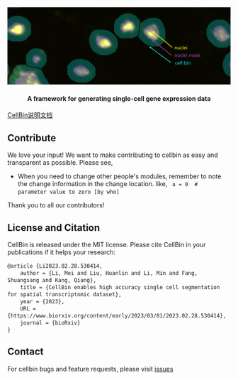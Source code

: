 <div align="center">
  <img src="docs/images/cellbin.png"><br/>
  <h4 align="center">
    A framework for generating single-cell gene expression data
  </h4>
</div>

[CellBin说明文档](docs/md/CellBin_1.0/CellBin解决方案技术说明.md)


## <div align="left">Contribute</div>
We love your input! We want to make contributing to cellbin as easy and transparent as possible. Please see,
- When you need to change other people's modules, remember to note the change information in the change location. like,
``` a = 0  #  parameter value to zero [by who]```

Thank you to all our contributors!

## License and Citation <br>
CellBin is released under the MIT license. Please cite CellBin in your publications if it helps your research: <br>
```text
@article {Li2023.02.28.530414,
	author = {Li, Mei and Liu, Huanlin and Li, Min and Fang, Shuangsang and Kang, Qiang},
	title = {CellBin enables high accuracy single cell segmentation for spatial transcriptomic dataset},
	year = {2023},
	URL = {https://www.biorxiv.org/content/early/2023/03/01/2023.02.28.530414},
	journal = {bioRxiv}
}
```

## <div align="left">Contact</div>

For cellbin bugs and feature requests, please visit [issues](https://github.com/STOmics/CellBin-R/issues)

